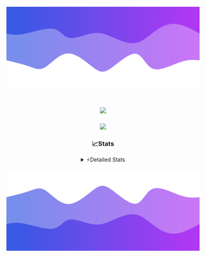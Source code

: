 ![Header](./header.png)
<div align="center">

<h1 align="center">
  <a href="https://git.io/typing-svg">
    <img src="https://readme-typing-svg.herokuapp.com/?lines=Hello,+There!+👋;This+is+chicho.;CEO+on+Hely+Development....;&center=true&size=25">
  </a>
</h1>
  
<p align="center">
  <img src="https://lanyard.cnrad.dev/api/852683595378196480" />
</p>

### 📈Stats
<details>
    <summary> ⚡Detailed Stats</summary>
    <br/>

<!--START_SECTION:waka-->
![Code Time](http://img.shields.io/badge/Code%20Time-382%20hrs%2045%20mins-blue)

![Profile Views](http://img.shields.io/badge/Profile%20Views-40-blue)

**🐱 My GitHub Data** 

> 📦 43.4 kB Used in GitHub's Storage 
 > 
> 🏆 25 Contributions in the Year 2023
 > 
> 🚫 Not Opted to Hire
 > 
> 📜 8 Public Repositories 
 > 
> 🔑 9 Private Repositories 
 > 
**I'm a Night 🦉** 

```text
🌞 Morning                17 commits          ██░░░░░░░░░░░░░░░░░░░░░░░   06.54 % 
🌆 Daytime                30 commits          ███░░░░░░░░░░░░░░░░░░░░░░   11.54 % 
🌃 Evening                125 commits         ████████████░░░░░░░░░░░░░   48.08 % 
🌙 Night                  88 commits          ████████░░░░░░░░░░░░░░░░░   33.85 % 
```
📅 **I'm Most Productive on Tuesday** 

```text
Monday                   19 commits          ██░░░░░░░░░░░░░░░░░░░░░░░   07.31 % 
Tuesday                  61 commits          ██████░░░░░░░░░░░░░░░░░░░   23.46 % 
Wednesday                47 commits          █████░░░░░░░░░░░░░░░░░░░░   18.08 % 
Thursday                 30 commits          ███░░░░░░░░░░░░░░░░░░░░░░   11.54 % 
Friday                   35 commits          ███░░░░░░░░░░░░░░░░░░░░░░   13.46 % 
Saturday                 23 commits          ██░░░░░░░░░░░░░░░░░░░░░░░   08.85 % 
Sunday                   45 commits          ████░░░░░░░░░░░░░░░░░░░░░   17.31 % 
```


📊 **This Week I Spent My Time On** 

```text
🕑︎ Time Zone: America/Argentina/Buenos_Aires

💬 Programming Languages: 
JavaScript               10 hrs 43 mins      █████████████████░░░░░░░░   68.18 % 
HTML                     2 hrs 19 mins       ████░░░░░░░░░░░░░░░░░░░░░   14.77 % 
Python                   2 hrs 3 mins        ███░░░░░░░░░░░░░░░░░░░░░░   13.09 % 
SCSS                     16 mins             ░░░░░░░░░░░░░░░░░░░░░░░░░   01.78 % 
YAML                     12 mins             ░░░░░░░░░░░░░░░░░░░░░░░░░   01.31 % 

🔥 Editors: 
VS Code                  15 hrs 43 mins      █████████████████████████   100.00 % 

🐱‍💻 Projects: 
Unknown Project          5 hrs 48 mins       █████████░░░░░░░░░░░░░░░░   36.94 % 
Coder                    5 hrs 4 mins        ████████░░░░░░░░░░░░░░░░░   32.31 % 
Paypal                   2 hrs 17 mins       ████░░░░░░░░░░░░░░░░░░░░░   14.54 % 
pagina-js                2 hrs 10 mins       ███░░░░░░░░░░░░░░░░░░░░░░   13.82 % 
asd                      22 mins             █░░░░░░░░░░░░░░░░░░░░░░░░   02.39 % 

💻 Operating System: 
Windows                  15 hrs 43 mins      █████████████████████████   100.00 % 
```

**I Mostly Code in JavaScript** 

```text
JavaScript               8 repos             ████████░░░░░░░░░░░░░░░░░   33.33 % 
CSS                      4 repos             ████░░░░░░░░░░░░░░░░░░░░░   16.67 % 
HTML                     3 repos             ███░░░░░░░░░░░░░░░░░░░░░░   12.50 % 
C#                       2 repos             ██░░░░░░░░░░░░░░░░░░░░░░░   08.33 % 
Batchfile                1 repo              █░░░░░░░░░░░░░░░░░░░░░░░░   04.17 % 
```




 Last Updated on 15/09/2023 08:15:24 UTC
<!--END_SECTION:waka-->
</details>

![Footer](./footer.png)
